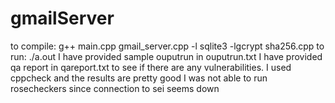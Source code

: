 # gmailServer
to compile: g++ main.cpp gmail_server.cpp -l sqlite3 -lgcrypt sha256.cpp
to run: ./a.out
I have provided sample ouputrun in ouputrun.txt
I have provided qa report in qareport.txt to see if there are any vulnerabilities.
I used cppcheck and the results are pretty good
I was not able to run rosecheckers since connection to sei seems down
